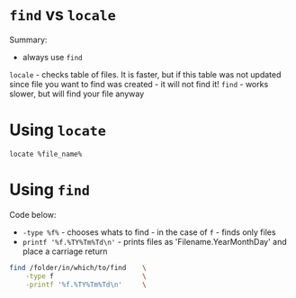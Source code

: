#                  `find` vs `locale`

Summary:
- always use `find`

`locale` - checks table of files. It is faster, but if this table was not updated since file you want to find was created - it will not find it!
`find` - works slower, but will find your file anyway









#                  Using `locate`

`locate %file_name%`









#                  Using `find`

Code below:
- `-type %f%` - chooses whats to find - in the case of `f` - finds only files
- `printf '%f.%TY%Tm%Td\n'` - prints files as 'Filename.YearMonthDay' and place a carriage return

```BASH
find /folder/in/which/to/find    \
    -type f                      \
    -printf '%f.%TY%Tm%Td\n'     \
```
